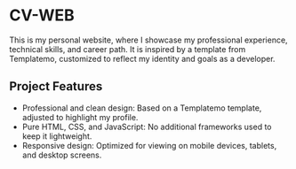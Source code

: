 # CV-WEB

This is my personal website, where I showcase my professional experience, technical skills, and career path. It is inspired by a template from Templatemo, customized to reflect my identity and goals as a developer.

## Project Features
- Professional and clean design: Based on a Templatemo template, adjusted to highlight my profile.
- Pure HTML, CSS, and JavaScript: No additional frameworks used to keep it lightweight.
- Responsive design: Optimized for viewing on mobile devices, tablets, and desktop screens.